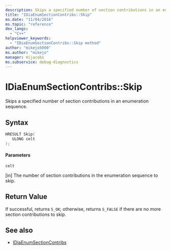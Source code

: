 ```yaml
---
description: Skips a specified number of section contributions in an enumeration sequence.
title: "IDiaEnumSectionContribs::Skip"
ms.date: "11/04/2016"
ms.topic: "reference"
dev_langs:
  - "C++"
helpviewer_keywords:
  - "IDiaEnumSectionContribs::Skip method"
author: "mikejo5000"
ms.author: "mikejo"
manager: mijacobs
ms.subservice: debug-diagnostics
---
```


# IDiaEnumSectionContribs::Skip

Skips a specified number of section contributions in an enumeration sequence.

## Syntax

```c++
HRESULT Skip( 
   ULONG celt
);
```

#### Parameters

 `celt`

[in] The number of section contributions in the enumeration sequence to skip.

## Return Value

If successful, returns `S_OK`; otherwise, returns `S_FALSE` if there are no more section contributions to skip.

## See also

- [IDiaEnumSectionContribs](../../debugger/debug-interface-access/idiaenumsectioncontribs.md)
